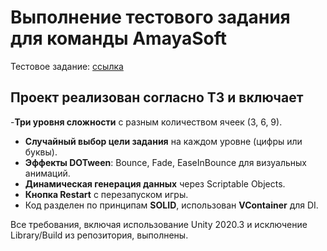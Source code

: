 # Выполнение тестового задания для команды AmayaSoft

Тестовое задание: [ссылка](https://drive.google.com/drive/folders/1dy2RwLI_7m0a6Rs2dMJZ4HYpYGVty2uy)

## **Проект реализован согласно ТЗ и включает**  
-**Три уровня сложности** с разным количеством ячеек (3, 6, 9).
- **Случайный выбор цели задания** на каждом уровне (цифры или буквы).
- **Эффекты DOTween**: Bounce, Fade, EaseInBounce для визуальных анимаций.
- **Динамическая генерация данных** через Scriptable Objects.
- **Кнопка Restart** с перезапуском игры.
- Код разделен по принципам **SOLID**, использован **VContainer** для DI.

Все требования, включая использование Unity 2020.3 и исключение Library/Build из репозитория, выполнены.
